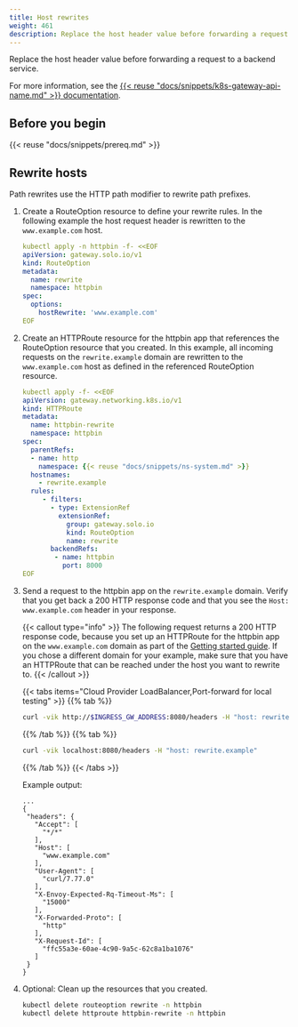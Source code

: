 ```yaml
---
title: Host rewrites
weight: 461
description: Replace the host header value before forwarding a request to a backend service. 
---
```

Replace the host header value before forwarding a request to a backend service. 

For more information, see the [{{< reuse "docs/snippets/k8s-gateway-api-name.md" >}} documentation](https://gateway-api.sigs.k8s.io/api-types/httproute/#filters-optional).

## Before you begin

{{< reuse "docs/snippets/prereq.md" >}}

## Rewrite hosts

Path rewrites use the HTTP path modifier to rewrite <!--either an entire path or -->path prefixes. 

1. Create a RouteOption resource to define your rewrite rules. In the following example the host request header is rewritten to the `www.example.com` host. 
   ```yaml
   kubectl apply -n httpbin -f- <<EOF
   apiVersion: gateway.solo.io/v1
   kind: RouteOption
   metadata:
     name: rewrite
     namespace: httpbin
   spec:
     options:
       hostRewrite: 'www.example.com'
   EOF
   ```

2. Create an HTTPRoute resource for the httpbin app that references the RouteOption resource that you created. In this example, all incoming requests on the `rewrite.example` domain are rewritten to the `www.example.com` host as defined in the referenced RouteOption resource.
   ```yaml
   kubectl apply -f- <<EOF
   apiVersion: gateway.networking.k8s.io/v1
   kind: HTTPRoute
   metadata:
     name: httpbin-rewrite
     namespace: httpbin
   spec:
     parentRefs:
     - name: http
       namespace: {{< reuse "docs/snippets/ns-system.md" >}}
     hostnames:
       - rewrite.example
     rules:
        - filters:
          - type: ExtensionRef
            extensionRef:
              group: gateway.solo.io
              kind: RouteOption
              name: rewrite
          backendRefs:
           - name: httpbin
             port: 8000
   EOF
   ```

3. Send a request to the httpbin app on the `rewrite.example` domain. Verify that you get back a 200 HTTP response code and that you see the `Host: www.example.com` header in your response. 

   {{< callout type="info" >}}
   The following request returns a 200 HTTP response code, because you set up an HTTPRoute for the httpbin app on the `www.example.com` domain as part of the [Getting started guide](/docs/quickstart/). If you chose a different domain for your example, make sure that you have an HTTPRoute that can be reached under the host you want to rewrite to. 
   {{< /callout >}}
   
   {{< tabs items="Cloud Provider LoadBalancer,Port-forward for local testing" >}}
   {{% tab %}}
   ```sh
   curl -vik http://$INGRESS_GW_ADDRESS:8080/headers -H "host: rewrite.example:8080"
   ```
   {{% /tab %}}
   {{% tab %}}
   ```sh
   curl -vik localhost:8080/headers -H "host: rewrite.example"
   ```
   {{% /tab %}}
   {{< /tabs >}}
   
   Example output: 
   ```
   ...
   {
    "headers": {
      "Accept": [
        "*/*"
      ],
      "Host": [
        "www.example.com"
      ],
      "User-Agent": [
        "curl/7.77.0"
      ],
      "X-Envoy-Expected-Rq-Timeout-Ms": [
        "15000"
      ],
      "X-Forwarded-Proto": [
        "http"
      ],
      "X-Request-Id": [
        "ffc55a3e-60ae-4c90-9a5c-62c8a1ba1076"
      ]
    }
   }
   ```

4. Optional: Clean up the resources that you created. 
   ```sh
   kubectl delete routeoption rewrite -n httpbin
   kubectl delete httproute httpbin-rewrite -n httpbin
   ```
